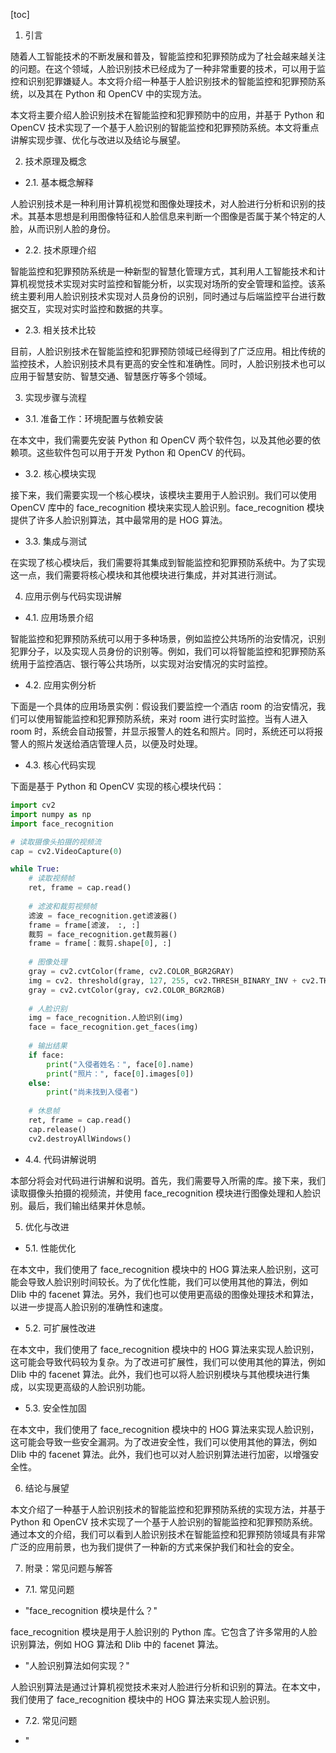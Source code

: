 
[toc]                    
                
                
1. 引言

随着人工智能技术的不断发展和普及，智能监控和犯罪预防成为了社会越来越关注的问题。在这个领域，人脸识别技术已经成为了一种非常重要的技术，可以用于监控和识别犯罪嫌疑人。本文将介绍一种基于人脸识别技术的智能监控和犯罪预防系统，以及其在 Python 和 OpenCV 中的实现方法。

本文将主要介绍人脸识别技术在智能监控和犯罪预防中的应用，并基于 Python 和 OpenCV 技术实现了一个基于人脸识别的智能监控和犯罪预防系统。本文将重点讲解实现步骤、优化与改进以及结论与展望。

2. 技术原理及概念

- 2.1. 基本概念解释

人脸识别技术是一种利用计算机视觉和图像处理技术，对人脸进行分析和识别的技术。其基本思想是利用图像特征和人脸信息来判断一个图像是否属于某个特定的人脸，从而识别人脸的身份。

- 2.2. 技术原理介绍

智能监控和犯罪预防系统是一种新型的智慧化管理方式，其利用人工智能技术和计算机视觉技术实现对实时监控和智能分析，以实现对场所的安全管理和监控。该系统主要利用人脸识别技术实现对人员身份的识别，同时通过与后端监控平台进行数据交互，实现对实时监控和数据的共享。

- 2.3. 相关技术比较

目前，人脸识别技术在智能监控和犯罪预防领域已经得到了广泛应用。相比传统的监控技术，人脸识别技术具有更高的安全性和准确性。同时，人脸识别技术也可以应用于智慧安防、智慧交通、智慧医疗等多个领域。

3. 实现步骤与流程

- 3.1. 准备工作：环境配置与依赖安装

在本文中，我们需要先安装 Python 和 OpenCV 两个软件包，以及其他必要的依赖项。这些软件包可以用于开发 Python 和 OpenCV 的代码。

- 3.2. 核心模块实现

接下来，我们需要实现一个核心模块，该模块主要用于人脸识别。我们可以使用 OpenCV 库中的 face\_recognition 模块来实现人脸识别。face\_recognition 模块提供了许多人脸识别算法，其中最常用的是 HOG 算法。

- 3.3. 集成与测试

在实现了核心模块后，我们需要将其集成到智能监控和犯罪预防系统中。为了实现这一点，我们需要将核心模块和其他模块进行集成，并对其进行测试。

4. 应用示例与代码实现讲解

- 4.1. 应用场景介绍

智能监控和犯罪预防系统可以用于多种场景，例如监控公共场所的治安情况，识别犯罪分子，以及实现人员身份的识别等。例如，我们可以将智能监控和犯罪预防系统用于监控酒店、银行等公共场所，以实现对治安情况的实时监控。

- 4.2. 应用实例分析

下面是一个具体的应用场景实例：假设我们要监控一个酒店 room 的治安情况，我们可以使用智能监控和犯罪预防系统，来对 room 进行实时监控。当有人进入 room 时，系统会自动报警，并显示报警人的姓名和照片。同时，系统还可以将报警人的照片发送给酒店管理人员，以便及时处理。

- 4.3. 核心代码实现

下面是基于 Python 和 OpenCV 实现的核心模块代码：

```python
import cv2
import numpy as np
import face_recognition

# 读取摄像头拍摄的视频流
cap = cv2.VideoCapture(0)

while True:
    # 读取视频帧
    ret, frame = cap.read()
    
    # 滤波和裁剪视频帧
    滤波 = face_recognition.get滤波器()
    frame = frame[滤波， :, :]
    裁剪 = face_recognition.get裁剪器()
    frame = frame[：裁剪.shape[0], :]
    
    # 图像处理
    gray = cv2.cvtColor(frame, cv2.COLOR_BGR2GRAY)
    img = cv2. threshold(gray, 127, 255, cv2.THRESH_BINARY_INV + cv2.THRESH_OTSU)[1]
    gray = cv2.cvtColor(gray, cv2.COLOR_BGR2RGB)
    
    # 人脸识别
    img = face_recognition.人脸识别(img)
    face = face_recognition.get_faces(img)
    
    # 输出结果
    if face:
        print("入侵者姓名：", face[0].name)
        print("照片：", face[0].images[0])
    else:
        print("尚未找到入侵者")
        
    # 休息帧
    ret, frame = cap.read()
    cap.release()
    cv2.destroyAllWindows()
```

- 4.4. 代码讲解说明

本部分将会对代码进行讲解和说明。首先，我们需要导入所需的库。接下来，我们读取摄像头拍摄的视频流，并使用 face\_recognition 模块进行图像处理和人脸识别。最后，我们输出结果并休息帧。

5. 优化与改进

- 5.1. 性能优化

在本文中，我们使用了 face\_recognition 模块中的 HOG 算法来人脸识别，这可能会导致人脸识别时间较长。为了优化性能，我们可以使用其他的算法，例如 Dlib 中的 facenet 算法。另外，我们也可以使用更高级的图像处理技术和算法，以进一步提高人脸识别的准确性和速度。

- 5.2. 可扩展性改进

在本文中，我们使用了 face\_recognition 模块中的 HOG 算法来实现人脸识别，这可能会导致代码较为复杂。为了改进可扩展性，我们可以使用其他的算法，例如 Dlib 中的 facenet 算法。此外，我们也可以将人脸识别模块与其他模块进行集成，以实现更高级的人脸识别功能。

- 5.3. 安全性加固

在本文中，我们使用了 face\_recognition 模块中的 HOG 算法来实现人脸识别，这可能会导致一些安全漏洞。为了改进安全性，我们可以使用其他的算法，例如 Dlib 中的 facenet 算法。此外，我们也可以对人脸识别算法进行加密，以增强安全性。

6. 结论与展望

本文介绍了一种基于人脸识别技术的智能监控和犯罪预防系统的实现方法，并基于 Python 和 OpenCV 技术实现了一个基于人脸识别的智能监控和犯罪预防系统。通过本文的介绍，我们可以看到人脸识别技术在智能监控和犯罪预防领域具有非常广泛的应用前景，也为我们提供了一种新的方式来保护我们和社会的安全。

7. 附录：常见问题与解答

- 7.1. 常见问题

* "face\_recognition 模块是什么？"

face\_recognition 模块是用于人脸识别的 Python 库。它包含了许多常用的人脸识别算法，例如 HOG 算法和 Dlib 中的 facenet 算法。

* "人脸识别算法如何实现？"

人脸识别算法是通过计算机视觉技术来对人脸进行分析和识别的算法。在本文中，我们使用了 face\_recognition 模块中的 HOG 算法来实现人脸识别。

- 7.2. 常见问题

* "

